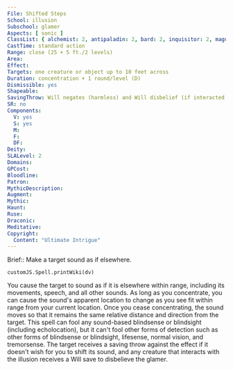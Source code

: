 ```yaml
---
File: Shifted Steps
School: illusion
Subschool: glamer
Aspects: [ sonic ]
ClassList: { alchemist: 2, antipaladin: 2, bard: 2, inquisitor: 2, magus: 2, medium: 2, mesmerist: 2, occultist: 2, psychic: 2, sorcerer: 2, wizard: 2, spiritualist: 2 }
CastTime: standard action
Range: close (25 + 5 ft./2 levels)
Area: 
Effect: 
Targets: one creature or object up to 10 feet across
Duration: concentration + 1 round/level (D)
Dismissible: yes
Shapeable: 
SavingThrow: Will negates (harmless) and Will disbelief (if interacted with); see text
SR: no
Components:
  V: yes
  S: yes
  M: 
  F: 
  DF: 
Deity: 
SLALevel: 2
Domains: 
GPCost: 
Bloodline: 
Patron: 
MythicDescription: 
Augment: 
Mythic: 
Haunt: 
Ruse: 
Draconic: 
Meditative: 
Copyright:
  Content: "Ultimate Intrigue"
---
```

Brief:: Make a target sound as if elsewhere.

```dataviewjs
customJS.Spell.printWiki(dv)
```

You cause the target to sound as if it is elsewhere within range, including its movements, speech, and all other sounds. As long as you concentrate, you can cause the sound's apparent location to change as you see fit within range from your current location. Once you cease concentrating, the sound moves so that it remains the same relative distance and direction from the target. This spell can fool any sound-based blindsense or blindsight (including echolocation), but it can't fool other forms of detection such as other forms of blindsense or blindsight, lifesense, normal vision, and tremorsense. The target receives a saving throw against the effect if it doesn't wish for you to shift its sound, and any creature that interacts with the illusion receives a Will save to disbelieve the glamer.
